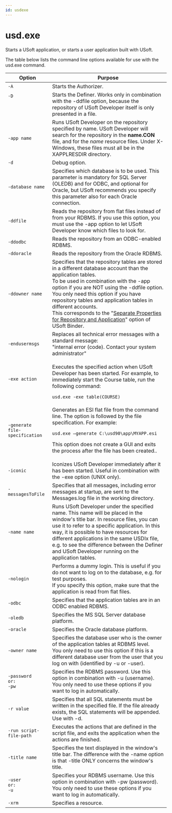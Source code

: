 ```yaml
---
id: usdexe
---
```


# usd.exe

Starts a USoft application, or starts a user application built with USoft.

The table below lists the command line options available for use with the usd.exe command.

|**Option**|**Purpose**|
|--------|--------|
|`-A`    |Starts the Authorizer.|
|`-D`<p> </p>|Starts the Definer. Works only in combination with the -ddfile option, because the repository of USoft Developer itself is only presented in a file.|
|`-app name`|Runs USoft Developer on the repository specified by name. USoft Developer will search for the repository in the **name.CON** file, and for the *name* resource files. Under X-Windows, these files must all be in the XAPPLRESDIR directory.|
|`-d`    |Debug option.|
|`-database name`|Specifies which database is to be used. This parameter is mandatory for SQL Server (OLEDB) and for ODBC, and optional for Oracle, but USoft recommends you specify this parameter also for each Oracle connection.|
|`-ddfile`|Reads the repository from flat files instead of from your RDBMS. If you use this option, you must use the -app option to let USoft Developer know which files to look for.|
|`-ddodbc`|Reads the repository from an ODBC-enabled RDBMS.|
|`-ddoracle`|Reads the repository from the Oracle RDBMS.|
|`-ddowner name`|Specifies that the repository tables are stored in a different database account than the application tables.<br/>			To be used in combination with the -app option if you are NOT using the -ddfile option.<br/>			You only need this option if you have repository tables and application tables in different accounts.<br/>			This corresponds to the "[Separate Properties for Repository and Application](/USoft_for_administrators/USoft_Binder/USoft_Binder_for_administrators.md)" option of USoft Binder.|
|`-endusermsgs`|Replaces all technical error messages with a standard message:<br/>			"internal error (code). Contact your system administrator"|
|`-exe action`|<p>Executes the specified action when USoft Developer has been started. For example, to immediately start the Course table, run the following command:</p>`usd.exe -exe table(COURSE)`|
|`-generate file-specification`|<p>Generates an ESI flat file from the command line. The option is followed by the file specification. For example:</p>`usd.exe –generate C:\usd90\app\MYAPP.esi`<p>This option does not create a GUI and exits the process after the file has been created..</p>|
|`-iconic`|Iconizes USoft Developer immediately after it has been started. Useful in combination with the -exe option (UNIX only).|
|`-messagesToFile`|Specifies that all messages, including error messages at startup, are sent to the Messages.log file in the working directory.|
|`-name name`|Runs USoft Developer under the specified name. This name will be placed in the window's title bar. In resource files, you can use it to refer to a specific application. In this way, it is possible to have resources for different applications in the same USDIx file, e.g. to see the difference between the Definer and USoft Developer running on the application tables.|
|`-nologin`|Performs a dummy login. This is useful if you do not want to log on to the database, e.g. for test purposes.<br/>			If you specify this option, make sure that the application is read from flat files.|
|`-odbc` |Specifies that the application tables are in an ODBC enabled RDBMS.|
|`-oledb`|Specifies the MS SQL Server database platform.|
|`-oracle`|Specifies the Oracle database platform.|
|`-owner name`|Specifies the database user who is the owner of the application tables at RDBMS level.<br/>			You only need to use this option if this is a different database user from the user that you log on with (identified by -u or -user).|
|<pre><code>-password <br/>or:<br/>-pw </code></pre>|Specifies the RDBMS password. Use this option in combination with -u (username).<br/>			You only need to use these options if you want to log in automatically.|
|`-r value`|Specifies that all SQL statements must be written in the specified file. If the file already exists, the SQL statements will be appended. Use with -d.|
|`-run script-file-path`|Executes the actions that are defined in the script file, and exits the application when the actions are finished.|
|`-title name`|Specifies the text displayed in the window's title bar. The difference with the -name option is that -title ONLY concerns the window's title.|
|<pre><code>-user <br/>or:<br/>-u </code></pre>|Specifies your RDBMS username. Use this option in combination with -pw (password).<br/>			You only need to use these options if you want to log in automatically.|
|`-xrm`  |Specifies a resource.|



 